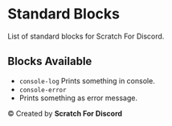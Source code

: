 # Standard Blocks

List of standard blocks for Scratch For Discord.

## Blocks Available

- `console-log`
  Prints something in console.
- `console-error`
- Prints something as error message.

©️ Created by **Scratch For Discord**